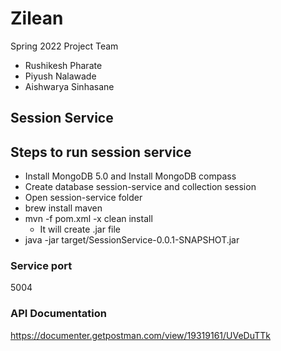 # Zilean
Spring 2022 Project Team

- Rushikesh Pharate
- Piyush Nalawade
- Aishwarya Sinhasane

## Session Service 

## Steps to run session service

* Install MongoDB 5.0 and Install MongoDB compass
* Create database session-service and collection session
* Open session-service folder
* brew install maven
* mvn -f pom.xml -x clean install
  - It will create .jar file 
* java -jar target/SessionService-0.0.1-SNAPSHOT.jar


### Service port 

5004

### API Documentation

https://documenter.getpostman.com/view/19319161/UVeDuTTk




